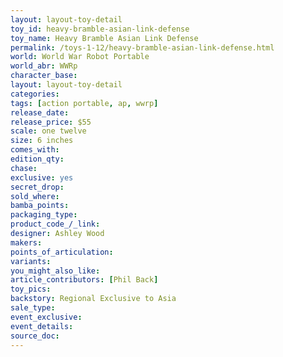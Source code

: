 ```yaml
---
layout: layout-toy-detail 
toy_id: heavy-bramble-asian-link-defense
toy_name: Heavy Bramble Asian Link Defense
permalink: /toys-1-12/heavy-bramble-asian-link-defense.html
world: World War Robot Portable
world_abr: WWRp
character_base: 
layout: layout-toy-detail
categories: 
tags: [action portable, ap, wwrp] 
release_date: 
release_price: $55 
scale: one twelve
size: 6 inches
comes_with: 
edition_qty: 
chase: 
exclusive: yes
secret_drop: 
sold_where: 
bamba_points: 
packaging_type: 
product_code_/_link: 
designer: Ashley Wood
makers: 
points_of_articulation: 
variants: 
you_might_also_like: 
article_contributors: [Phil Back]
toy_pics: 
backstory: Regional Exclusive to Asia
sale_type: 
event_exclusive: 
event_details: 
source_doc: 
---
```

